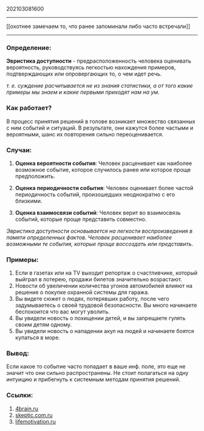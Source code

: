 202103081600
***
[[охотнее замечаем то, что ранее запоминали либо часто встречали]]
***
### Определение:

**Эвристика доступности** - предрасположенность человека оценивать вероятность, руководствуясь легкостью нахождения примеров, подтверждающих или опровергающих то, о чем идет речь.

*т. е. суждение расчитывается не из знания статистики,
а от того какие примеры мы знаем и какие первыми приходят нам на ум.*

### Как работает?

В процесс принятия решений в голове возникает множество связанных с ним событий и ситуаций. В результате, они кажутся более частыми и вероятными, шанс их повторения сильно переоценивается.

### Случаи:

1. **Оценка вероятности события**:
Человек расценивает как наиболее возможное событие, 
которое случилось ранее или которое проще предположить.

2. **Оценка периодичности события**:
Человек оценивает более частой периодичность событий, 
произошедших неоднократно с его близкими.

3. **Оценка взаимосвязи событий**:
Человек верит во взаимосвязь событий, которые проще представить совместно.

*Эвристика доступности основывается на легкости воспроизведения в памяти определенных фактов. Человек расценивает наиболее возможными те события, которые проще воссоздать или представить*.

### Примеры:
1. Если в газетах или на TV выходит репортаж о счастливчике, 
который выйграл в лотерею, продажи билетов значительно возрастают.
2. Новости об увеличении количества угонов автомобилей влияют на решение о покупке охранной системы для гаража.
3. Вы видете сюжет о людях, потерявших работу, после чего задумываетесь о своей трудовой безопасности. Вы много начинаете беспокоится что вас могут уволить.
4. Вы увидели новость о похищении детей, и вы запрещаете гулять своим детям одному.
5. Вы увидели новость о нападении акул на людей и начинаете боятся купаться в море.

### Вывод:
Если какое то событие часто попадает в ваше инф. поле, это еще не значит что они сильно распространены.
Не стоит полагаться на одну интуицию и прибегнуть к системным методам принятия решений.

### Ссылки:
1. [4brain.ru](https://4brain.ru/blog/%D1%8D%D0%B2%D1%80%D0%B8%D1%81%D1%82%D0%B8%D0%BA%D0%B0-%D0%B4%D0%BE%D1%81%D1%82%D1%83%D0%BF%D0%BD%D0%BE%D1%81%D1%82%D0%B8/)
2. [skeptic.com.ru](https://skeptic.com.ru/evristika-dostupnosti)
3. [lifemotivation.ru](https://lifemotivation.ru/razvitie-lichnosti/samorazvitie/evristika-dostupnosti#i-2)